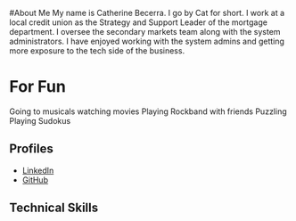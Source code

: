 #About Me
My name is Catherine Becerra. I go by Cat for short. I work at a local credit union as the Strategy and Support Leader of the mortgage department. I oversee the secondary markets team along with the system administrators. I have enjoyed working with the system admins and getting more exposure to the tech side of the business. 
# For Fun
Going to musicals
watching movies
Playing Rockband with friends
Puzzling
Playing Sudokus

## Profiles
* [LinkedIn](https://www.linkedin.com/in/catherine-becerra-2299b1198)
* [GitHub](https://github.com/catb0591)

## Technical Skills

